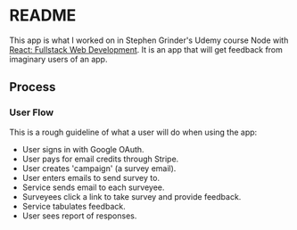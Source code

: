 # README

This app is what I worked on in Stephen Grinder's Udemy course Node with [React: Fullstack Web Development](https://github.com/StephenGrider/FullstackReactCode). It is an app that will get feedback from imaginary users of an app.

## Process

### User Flow
This is a rough guideline of what a user will do when using the app:
  - User signs in with Google OAuth.
  - User pays for email credits through Stripe.
  - User creates 'campaign' (a survey email).
  - User enters emails to send survey to.
  - Service sends email to each surveyee.
  - Surveyees click a link to take survey and provide feedback.
  - Service tabulates feedback.
  - User sees report of responses.
